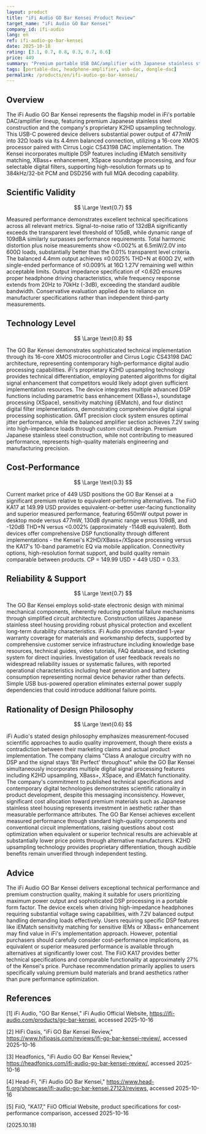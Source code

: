 ```yaml
---
layout: product
title: "iFi Audio GO Bar Kensei Product Review"
target_name: "iFi Audio GO Bar Kensei"
company_id: ifi-audio
lang: en
ref: ifi-audio-go-bar-kensei
date: 2025-10-18
rating: [3.1, 0.7, 0.8, 0.3, 0.7, 0.6]
price: 449
summary: "Premium portable USB DAC/amplifier with Japanese stainless steel construction and K2HD technology, offering excellent measured performance but challenged by superior cost-performance alternatives"
tags: [portable-dac, headphone-amplifier, usb-dac, dongle-dac]
permalink: /products/en/ifi-audio-go-bar-kensei/
---
```


## Overview

The iFi Audio GO Bar Kensei represents the flagship model in iFi's portable DAC/amplifier lineup, featuring premium Japanese stainless steel construction and the company's proprietary K2HD upsampling technology. This USB-C powered device delivers substantial power output of 477mW into 32Ω loads via its 4.4mm balanced connection, utilizing a 16-core XMOS processor paired with Cirrus Logic CS43198 DAC implementation. The Kensei incorporates multiple DSP features including iEMatch sensitivity matching, XBass+ enhancement, XSpace soundstage processing, and four selectable digital filters, supporting high-resolution formats up to 384kHz/32-bit PCM and DSD256 with full MQA decoding capability.

## Scientific Validity

$$ \Large \text{0.7} $$

Measured performance demonstrates excellent technical specifications across all relevant metrics. Signal-to-noise ratio of 132dBA significantly exceeds the transparent level threshold of 105dB, while dynamic range of 109dBA similarly surpasses performance requirements. Total harmonic distortion plus noise measurements show <0.002% at 6.5mW/2.0V into 600Ω loads, substantially better than the 0.01% transparent level criteria. The balanced 4.4mm output achieves ≤0.0025% THD+N at 600Ω 2V, with single-ended performance of ≤0.009% at 16Ω 1.27V remaining well within acceptable limits. Output impedance specification of <0.62Ω ensures proper headphone driving characteristics, while frequency response extends from 20Hz to 70kHz (-3dB), exceeding the standard audible bandwidth. Conservative evaluation applied due to reliance on manufacturer specifications rather than independent third-party measurements.

## Technology Level

$$ \Large \text{0.8} $$

The GO Bar Kensei demonstrates sophisticated technical implementation through its 16-core XMOS microcontroller and Cirrus Logic CS43198 DAC architecture, representing contemporary high-performance digital audio processing capabilities. iFi's proprietary K2HD upsampling technology provides technical differentiation, employing patented algorithms for digital signal enhancement that competitors would likely adopt given sufficient implementation resources. The device integrates multiple advanced DSP functions including parametric bass enhancement (XBass+), soundstage processing (XSpace), sensitivity matching (iEMatch), and four distinct digital filter implementations, demonstrating comprehensive digital signal processing sophistication. GMT precision clock system ensures optimal jitter performance, while the balanced amplifier section achieves 7.2V swing into high-impedance loads through custom circuit design. Premium Japanese stainless steel construction, while not contributing to measured performance, represents high-quality materials engineering and manufacturing precision.

## Cost-Performance

$$ \Large \text{0.3} $$

Current market price of 449 USD positions the GO Bar Kensei at a significant premium relative to equivalent-performing alternatives. The FiiO KA17 at 149.99 USD provides equivalent-or-better user-facing functionality and superior measured performance, featuring 650mW output power in desktop mode versus 477mW, 130dB dynamic range versus 109dB, and -120dB THD+N versus <0.002% (approximately -114dB equivalent). Both devices offer comprehensive DSP functionality through different implementations - the Kensei's K2HD/XBass+/XSpace processing versus the KA17's 10-band parametric EQ via mobile application. Connectivity options, high-resolution format support, and build quality remain comparable between products. CP = 149.99 USD ÷ 449 USD = 0.33.

## Reliability & Support

$$ \Large \text{0.7} $$

The GO Bar Kensei employs solid-state electronic design with minimal mechanical components, inherently reducing potential failure mechanisms through simplified circuit architecture. Construction utilizes Japanese stainless steel housing providing robust physical protection and excellent long-term durability characteristics. iFi Audio provides standard 1-year warranty coverage for materials and workmanship defects, supported by comprehensive customer service infrastructure including knowledge base resources, technical guides, video tutorials, FAQ database, and ticketing system for direct inquiries. Investigation of user feedback reveals no widespread reliability issues or systematic failures, with reported operational characteristics including heat generation and battery consumption representing normal device behavior rather than defects. Simple USB bus-powered operation eliminates external power supply dependencies that could introduce additional failure points.

## Rationality of Design Philosophy

$$ \Large \text{0.6} $$

iFi Audio's stated design philosophy emphasizes measurement-focused scientific approaches to audio quality improvement, though there exists a contradiction between their marketing claims and actual product implementation. The company claims "Class A analogue circuitry with no DSP and the signal stays 'Bit Perfect' throughout" while the GO Bar Kensei simultaneously incorporates multiple digital signal processing features including K2HD upsampling, XBass+, XSpace, and iEMatch functionality. The company's commitment to published technical specifications and contemporary digital technologies demonstrates scientific rationality in product development, despite this messaging inconsistency. However, significant cost allocation toward premium materials such as Japanese stainless steel housing represents investment in aesthetic rather than measurable performance attributes. The GO Bar Kensei achieves excellent measured performance through standard high-quality components and conventional circuit implementations, raising questions about cost optimization when equivalent or superior technical results are achievable at substantially lower price points through alternative manufacturers. K2HD upsampling technology provides proprietary differentiation, though audible benefits remain unverified through independent testing.

## Advice

The iFi Audio GO Bar Kensei delivers exceptional technical performance and premium construction quality, making it suitable for users prioritizing maximum power output and sophisticated DSP processing in a portable form factor. The device excels when driving high-impedance headphones requiring substantial voltage swing capabilities, with 7.2V balanced output handling demanding loads effectively. Users requiring specific DSP features like iEMatch sensitivity matching for sensitive IEMs or XBass+ enhancement may find value in iFi's implementation approach. However, potential purchasers should carefully consider cost-performance implications, as equivalent or superior measured performance is available through alternatives at significantly lower cost. The FiiO KA17 provides better technical specifications and comparable functionality at approximately 27% of the Kensei's price. Purchase recommendation primarily applies to users specifically valuing premium build materials and brand aesthetics rather than pure performance optimization.

## References

[1] iFi Audio, "GO Bar Kensei," iFi Audio Official Website, https://ifi-audio.com/products/go-bar-kensei, accessed 2025-10-16

[2] HiFi Oasis, "iFi GO Bar Kensei Review," https://www.hifioasis.com/reviews/ifi-go-bar-kensei-review/, accessed 2025-10-16

[3] Headfonics, "iFi Audio GO Bar Kensei Review," https://headfonics.com/ifi-audio-go-bar-kensei-review/, accessed 2025-10-16

[4] Head-Fi, "iFi Audio GO Bar Kensei," https://www.head-fi.org/showcase/ifi-audio-go-bar-kensei.27123/reviews, accessed 2025-10-16

[5] FiiO, "KA17," FiiO Official Website, product specifications for cost-performance comparison, accessed 2025-10-16

(2025.10.18)